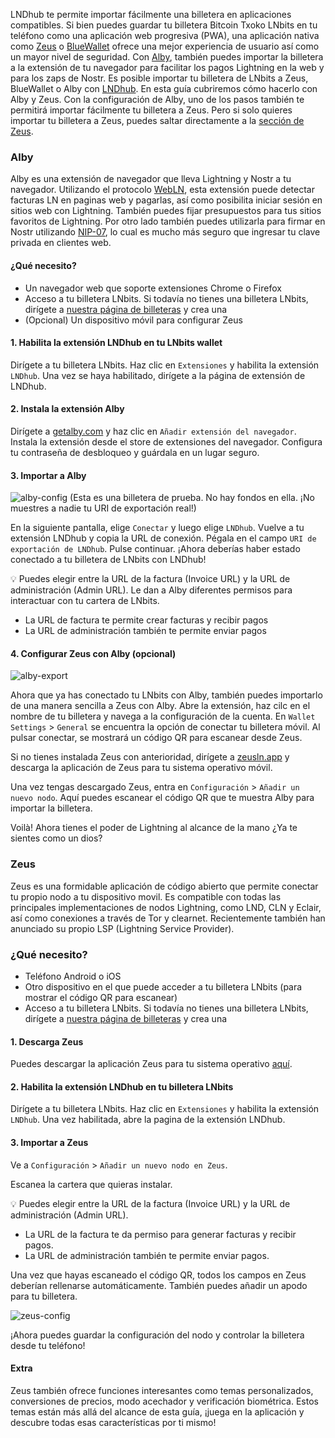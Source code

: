 LNDhub te permite importar fácilmente una billetera en aplicaciones compatibles. Si bien puedes guardar tu billetera Bitcoin Txoko LNbits en tu teléfono como una
aplicación web progresiva (PWA), una aplicación nativa como [Zeus](https://zeusln.app/) o [BlueWallet](https://bluewallet.io/) ofrece
una mejor experiencia de usuario así como un mayor nivel de seguridad. Con [Alby](https://getalby.com/),
también puedes importar la billetera a la extensión de tu navegador para facilitar los pagos Lightning en la web y para los zaps de Nostr. Es posible importar tu
billetera de LNbits a Zeus, BlueWallet o Alby con [LNDhub](https://github.com/BlueWallet/LndHub/tree/master). En esta guía cubriremos cómo
hacerlo con Alby y Zeus. Con la configuración de Alby, uno de los pasos también te
permitirá importar fácilmente tu billetera a Zeus. Pero si solo quieres importar tu billetera
a Zeus, puedes saltar directamente a la [sección de Zeus](#Zeus).

### Alby

Alby es una extensión de navegador que lleva Lightning y Nostr a tu navegador. Utilizando el
protocolo [WebLN](https://www.webln.dev/), esta extensión puede detectar facturas LN en paginas web y pagarlas,
así como posibilita iniciar sesión en sitios web con Lightning. También puedes fijar
presupuestos para tus sitios favoritos de Lightning. Por otro lado también puedes utilizarla
para firmar en Nostr utilizando [NIP-07](https://github.com/nostr-protocol/nips/blob/master/07.md), lo cual es mucho más seguro que ingresar tu clave
privada en clientes web.

#### ¿Qué necesito?
- Un navegador web que soporte extensiones Chrome o Firefox
- Acceso a tu billetera LNbits. Si todavía no tienes una billetera LNbits, dirígete a [nuestra página de billeteras](https://bitcointxoko.com) y crea una
- (Opcional) Un dispositivo móvil para configurar Zeus

#### 1. Habilita la extensión LNDhub en tu LNbits wallet
Dirígete a tu billetera LNbits. Haz clic en `Extensiones` y habilita la
extensión `LNDhub`. Una vez se haya habilitado, dirígete a la página de extensión de
LNDhub.

#### 2. Instala la extensión Alby
Dirígete a [getalby.com](https://getalby.com/) y haz clic en `Añadir extensión del navegador`. Instala la extensión
desde el store de extensiones del navegador. Configura tu contraseña de
desbloqueo y guárdala en un lugar seguro.

#### 3. Importar a Alby
![alby-config](https://raw.githubusercontent.com/bitcointxoko/guides/main/images/lndhub/alby-config.png)
(Esta es una billetera de prueba. No hay fondos en ella. ¡No muestres a nadie tu URI de exportación real!)

En la siguiente pantalla, elige `Conectar` y luego elige `LNDhub`. Vuelve a tu extensión
LNDhub y copia la URL de conexión. Pégala en el campo `URI de exportación de
LNDhub`. Pulse continuar. ¡Ahora deberías haber estado conectado a tu billetera de LNbits
con LNDhub!

💡 Puedes elegir entre la URL de la factura (Invoice URL) y la URL de administración (Admin URL). Le dan a Alby
diferentes permisos para interactuar con tu cartera de LNbits.

- La URL de factura te permite crear facturas y recibir pagos
- La URL de administración también te permite enviar pagos

#### 4. Configurar Zeus con Alby (opcional)
![alby-export](https://raw.githubusercontent.com/bitcointxoko/guides/main/images/lndhub/alby-export.png)

Ahora que ya has conectado tu LNbits con Alby, también puedes importarlo de una
manera sencilla a Zeus con Alby. Abre la extensión, haz cilc en el
nombre de tu billetera y navega a la configuración de la cuenta. En `Wallet Settings` > `General` se encuentra la
opción de conectar tu billetera móvil. Al pulsar conectar, se mostrará un código QR para
escanear desde Zeus.

Si no tienes instalada Zeus con anterioridad, dirígete a [zeusln.app](https://zeusln.app/) y descarga la
aplicación de Zeus para tu sistema operativo móvil.

Una vez tengas descargado Zeus, entra en `Configuración` > `Añadir un nuevo nodo`. Aquí
puedes escanear el código QR que te muestra Alby para importar la billetera.

Voilà! Ahora tienes el poder de Lightning al alcance de la mano ¿Ya te sientes como un dios?

### Zeus
Zeus es una formidable aplicación de código abierto que permite conectar tu propio nodo
a tu dispositivo movil. Es compatible con todas las principales implementaciones de
nodos Lightning, como LND, CLN y Eclair, así como conexiones a través de Tor y
clearnet. Recientemente también han anunciado su propio LSP (Lightning Service
Provider). 

### ¿Qué necesito?
- Teléfono Android o iOS
- Otro dispositivo en el que puede acceder a tu billetera LNbits (para mostrar el código QR para escanear)
- Acceso a tu billetera LNbits. Si todavía no tienes una billetera LNbits, dirígete a [nuestra página de billeteras](https://bitcointxoko.com) y crea una
  
#### 1. Descarga Zeus
Puedes descargar la aplicación Zeus para tu sistema operativo [aquí](https://zeusln.app/).

#### 2. Habilita la extensión LNDhub en tu billetera LNbits
Dirígete a tu billetera LNbits. Haz clic en `Extensiones` y habilita la
extensión `LNDhub`. Una vez habilitada, abre la pagina de la extensión LNDhub.

#### 3. Importar a Zeus
Ve a `Configuración` > `Añadir un nuevo nodo en Zeus`.

Escanea la cartera que quieras instalar.

💡 Puedes elegir entre la URL de la factura (Invoice URL) y la URL de administración (Admin URL). 
- La URL de la factura te da permiso para generar facturas y recibir pagos.
- La URL de administración también te permite enviar pagos.

Una vez que hayas escaneado el código QR, todos los campos en Zeus deberían
rellenarse automáticamente. También puedes añadir un apodo para tu billetera.

![zeus-config](https://raw.githubusercontent.com/bitcointxoko/guides/main/images/lndhub/zeus-config.png)

¡Ahora puedes guardar la configuración del nodo y controlar la billetera desde tu teléfono!

#### Extra
Zeus también ofrece funciones interesantes como temas personalizados, conversiones de precios, modo acechador y verificación biométrica. Estos temas están más allá del alcance de esta guía, ¡juega en la aplicación y
descubre todas esas características por ti mismo!
